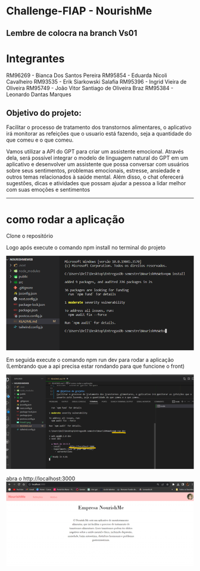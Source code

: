 # Challenge-FIAP - NourishMe 

## Lembre de colocra na branch Vs01

# Integrantes

RM96269 - Bianca Dos Santos Pereira
RM95854 - Eduarda Nicoli Cavalheiro
RM93535 - Erik Siarkowski Salafia
RM95396 - Ingrid Vieira de Oliveira
RM95749 - João Vitor Santiago de Oliveira Braz
RM95384 - Leonardo Dantas Marques

## Objetivo do projeto:
Facilitar o processo de tratamento dos transtornos alimentares, o aplicativo irá monitorar as refeições que o usuario está fazendo, seja a quantidade do que comeu e o que comeu.

Vamos utilizar a API do GPT para criar um assistente emocional. Através dela, será possível integrar o modelo de linguagem natural do GPT em um aplicativo e desenvolver um assistente que possa conversar com usuários sobre seus sentimentos, problemas emocionais, estresse, ansiedade e outros temas relacionados à saúde mental. Além disso, o chat oferecerá sugestões, dicas e atividades que possam ajudar a pessoa a lidar melhor com suas emoções e sentimentos

-----------------------

# como rodar a aplicação 

Clone o repositório

Logo após execute o comando npm install no terminal do projeto

![Alt text](Print01.png)

Em seguida execute o comando npm run dev para rodar a aplicação
(Lembrando que a api precisa estar rondando para que funcione o front)

![Alt text](print02.png)

abra o http://localhost:3000
![Alt text](image.png)